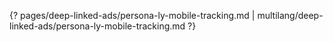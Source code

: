 {? pages/deep-linked-ads/persona-ly-mobile-tracking.md | multilang/deep-linked-ads/persona-ly-mobile-tracking.md ?}
